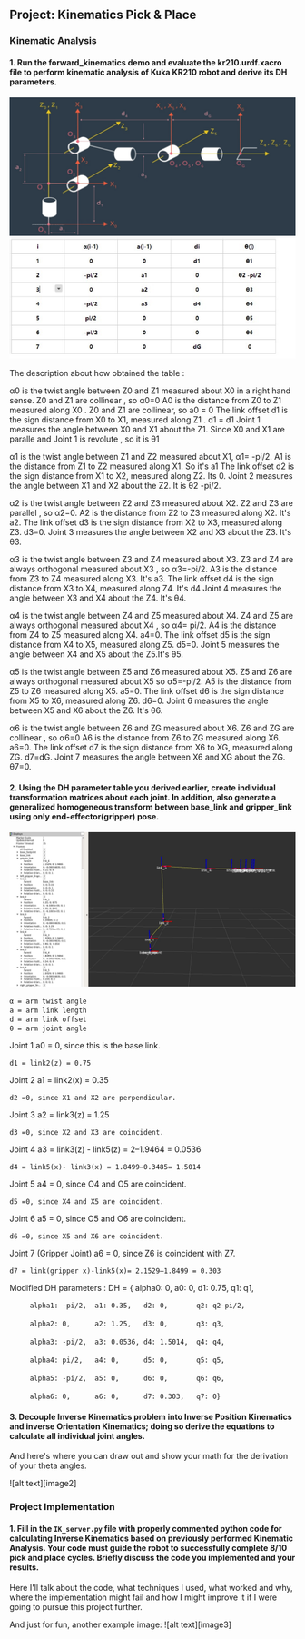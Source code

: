 ## Project: Kinematics Pick & Place

[//]: # (Image References)

[image11]: ./misc_images/image11.jpg
[image12]: ./misc_images/image12.jpg
[image13]: ./misc_images/image13.jpg

### Kinematic Analysis
#### 1. Run the forward_kinematics demo and evaluate the kr210.urdf.xacro file to perform kinematic analysis of Kuka KR210 robot and derive its DH parameters.

![alt text][image12]
![alt text][image11]


The description about how obtained the table :

α0 is the twist angle between Z0 and Z1 measured about X0 in a right hand sense. Z0 and Z1 are collinear , so α0=0
A0 is the distance from Z0 to Z1 measured along X0 . Z0 and Z1 are collinear, so a0 = 0
The link offset d1 is the sign distance from X0 to X1, measured along Z1 . d1 = d1
Joint 1 measures the angle between X0 and X1 about the Z1. Since X0 and X1 are paralle and Joint 1 is revolute , so it is θ1

α1 is the twist angle between Z1 and Z2 measured about X1, α1= -pi/2.
A1 is the distance from Z1 to Z2 measured along X1. So it's a1
The link offset d2 is the sign distance from X1 to X2, measured along Z2. Its 0.
Joint 2 measures the angle between X1 and X2 about the Z2. It is θ2 -pi/2. 

α2 is the twist angle between Z2 and Z3 measured about X2. Z2 and Z3 are  parallel , so α2=0.
A2 is the distance from Z2 to Z3 measured along X2. It's a2.
The link offset d3 is the sign distance from X2 to X3, measured along Z3. d3=0.
Joint 3 measures the angle between X2 and X3 about the Z3. It's θ3.

α3 is the twist angle between Z3 and Z4 measured about X3. Z3 and Z4 are always orthogonal measured about X3 , so α3=-pi/2.
A3 is the distance from Z3 to Z4 measured along X3. It's a3.
The link offset d4 is the sign distance from X3 to X4, measured along Z4. It's d4
Joint 4 measures the angle between X3 and X4 about the Z4. It's θ4.

α4 is the twist angle between Z4 and Z5 measured about X4. Z4 and Z5 are always orthogonal measured about X4 , so α4= pi/2.
A4 is the distance from Z4 to Z5 measured along X4. a4=0.
The link offset d5 is the sign distance from X4 to X5, measured along Z5. d5=0.
Joint 5 measures the angle between X4 and X5 about the Z5.It's θ5.

α5 is the twist angle between Z5 and Z6 measured about X5.  Z5 and Z6 are always orthogonal measured about X5 so α5=-pi/2.
A5 is the distance from Z5 to Z6 measured along X5. a5=0.
The link offset d6 is the sign distance from X5 to X6, measured along Z6. d6=0.
Joint 6 measures the angle between X5 and X6 about the Z6. It's θ6.

α6 is the twist angle between Z6 and ZG measured about X6. Z6 and ZG are collinear , so α6=0
A6 is the distance from Z6 to ZG measured along X6. a6=0.
The link offset d7 is the sign distance from X6 to XG, measured along ZG. d7=dG.
Joint 7 measures the angle between X6 and XG about the ZG.  θ7=0.

#### 2. Using the DH parameter table you derived earlier, create individual transformation matrices about each joint. In addition, also generate a generalized homogeneous transform between base_link and gripper_link using only end-effector(gripper) pose.

![alt text][image13]


    α = arm twist angle
    a = arm link length
    d = arm link offset
    θ = arm joint angle

Joint 1
    a0 = 0, since this is the base link.
    
    d1 = link2(z) = 0.75
    
Joint 2
    a1 = link2(x) = 0.35
    
    d2 =0, since X1 and X2 are perpendicular.
    
Joint 3
    a2 = link3(z) = 1.25
    
    d3 =0, since X2 and X3 are coincident.
    
Joint 4
    a3 = link3(z) - link5(z) = 2–1.9464 = 0.0536
    
    d4 = link5(x)- link3(x) = 1.8499–0.3485= 1.5014
    
Joint 5
    a4 = 0, since O4 and O5 are coincident.
    
    d5 =0, since X4 and X5 are coincident.
    
Joint 6
    a5 = 0, since O5 and O6 are coincident.
    
    d6 =0, since X5 and X6 are coincident.
    
Joint 7 (Gripper Joint)
    a6 = 0, since Z6 is coincident with Z7.
    
    d7 = link(gripper x)-link5(x)= 2.1529–1.8499 = 0.303
    

Modified DH parameters :
DH = {   alpha0: 0,      a0: 0,      d1: 0.75,    q1: q1,

         alpha1: -pi/2,  a1: 0.35,   d2: 0,       q2: q2-pi/2,
         
         alpha2: 0,      a2: 1.25,   d3: 0,       q3: q3,
         
         alpha3: -pi/2,  a3: 0.0536, d4: 1.5014,  q4: q4,
         
         alpha4: pi/2,   a4: 0,      d5: 0,       q5: q5,
         
         alpha5: -pi/2,  a5: 0,      d6: 0,       q6: q6,
         
         alpha6: 0,      a6: 0,      d7: 0.303,   q7: 0}


#### 3. Decouple Inverse Kinematics problem into Inverse Position Kinematics and inverse Orientation Kinematics; doing so derive the equations to calculate all individual joint angles.

And here's where you can draw out and show your math for the derivation of your theta angles. 

![alt text][image2]

### Project Implementation

#### 1. Fill in the `IK_server.py` file with properly commented python code for calculating Inverse Kinematics based on previously performed Kinematic Analysis. Your code must guide the robot to successfully complete 8/10 pick and place cycles. Briefly discuss the code you implemented and your results. 


Here I'll talk about the code, what techniques I used, what worked and why, where the implementation might fail and how I might improve it if I were going to pursue this project further.  


And just for fun, another example image:
![alt text][image3]


